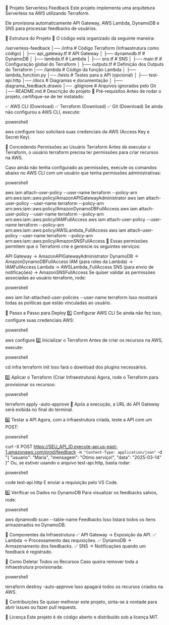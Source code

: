 🚀 Projeto Serverless Feedback
Este projeto implementa uma arquitetura Serverless na AWS utilizando Terraform.

Ele provisiona automaticamente API Gateway, AWS Lambda, DynamoDB e SNS para processar feedbacks de usuários.

📁 Estrutura do Projeto
📌 O código está organizado da seguinte maneira:


/serverless-feedback
│── /infra                # Código Terraform (Infraestrutura como código)
│   ├── api_gateway.tf    # API Gateway
│   ├── dynamodb.tf       # DynamoDB
│   ├── lambda.tf         # Lambda
│   ├── sns.tf            # SNS
│   ├── main.tf           # Configuração global do Terraform
│   ├── outputs.tf        # Definição dos Outputs do Terraform
│── /lambda               # Código da função Lambda
│   ├── lambda_function.py
│── /tests                # Testes para a API (opcional)
│   ├── test-api.http
│── /docs                 # Diagramas e documentação
│   ├── diagrama_feedback.drawio
│── .gitignore            # Arquivos ignorados pelo Git
│── README.md             # Descrição do projeto
🔧 Pré-requisitos
Antes de rodar o projeto, certifique-se de ter instalado:

✅ AWS CLI (Download)
✅ Terraform (Download)
✅ Git (Download)
Se ainda não configurou a AWS CLI, execute:

powershell

aws configure
Isso solicitará suas credenciais da AWS (Access Key e Secret Key).

🔑 Concedendo Permissões ao Usuário Terraform
Antes de executar o Terraform, o usuário terraform precisa ter permissões para criar recursos na AWS.

Caso ainda não tenha configurado as permissões, execute os comandos abaixo no AWS CLI com um usuário que tenha permissões administrativas:

powershell

aws iam attach-user-policy --user-name terraform --policy-arn arn:aws:iam::aws:policy/AmazonAPIGatewayAdministrator
aws iam attach-user-policy --user-name terraform --policy-arn arn:aws:iam::aws:policy/AmazonDynamoDBFullAccess
aws iam attach-user-policy --user-name terraform --policy-arn arn:aws:iam::aws:policy/IAMFullAccess
aws iam attach-user-policy --user-name terraform --policy-arn arn:aws:iam::aws:policy/AWSLambda_FullAccess
aws iam attach-user-policy --user-name terraform --policy-arn arn:aws:iam::aws:policy/AmazonSNSFullAccess
📌 Essas permissões permitem que o Terraform crie e gerencie os seguintes serviços:

API Gateway → AmazonAPIGatewayAdministrator
DynamoDB → AmazonDynamoDBFullAccess
IAM (para roles da Lambda) → IAMFullAccess
Lambda → AWSLambda_FullAccess
SNS (para envio de notificações) → AmazonSNSFullAccess
Se quiser validar as permissões associadas ao usuário terraform, rode:

powershell

aws iam list-attached-user-policies --user-name terraform
Isso mostrará todas as políticas que estão vinculadas ao usuário.

🚀 Passo a Passo para Deploy
1️⃣ Configurar AWS CLI
Se ainda não fez isso, configure suas credenciais AWS:

powershell

aws configure
2️⃣ Inicializar o Terraform
Antes de criar os recursos na AWS, execute:

powershell

cd infra
terraform init
Isso fará o download dos plugins necessários.

3️⃣ Aplicar o Terraform (Criar Infraestrutura)
Agora, rode o Terraform para provisionar os recursos:

powershell

terraform apply -auto-approve
📌 Após a execução, a URL do API Gateway será exibida no final do terminal.

4️⃣ Testar a API
Agora, com a infraestrutura criada, teste a API com um POST:

powershell

curl -X POST https://SEU_API_ID.execute-api.us-east-1.amazonaws.com/prod/feedback `
-H "Content-Type: application/json" `
-d "{ \"usuario\": \"Maria\", \"mensagem\": \"Ótimo serviço!\", \"data\": \"2025-03-14\" }"
Ou, se estiver usando o arquivo test-api.http, basta rodar:

powershell

code test-api.http
E enviar a requisição pelo VS Code.

5️⃣ Verificar os Dados no DynamoDB
Para visualizar os feedbacks salvos, rode:

powershell

aws dynamodb scan --table-name Feedbacks
Isso listará todos os itens armazenados no DynamoDB.

📌 Componentes da Infraestrutura
✅ API Gateway → Exposição da API.
✅ Lambda → Processamento das requisições.
✅ DynamoDB → Armazenamento dos feedbacks.
✅ SNS → Notificações quando um feedback é registrado.

📌 Como Deletar Todos os Recursos
Caso queira remover toda a infraestrutura provisionada:

powershell

terraform destroy -auto-approve
Isso apagará todos os recursos criados na AWS.

📌 Contribuições
Se quiser melhorar este projeto, sinta-se à vontade para abrir issues ou fazer pull requests.

📜 Licença
Este projeto é de código aberto e distribuído sob a licença MIT.